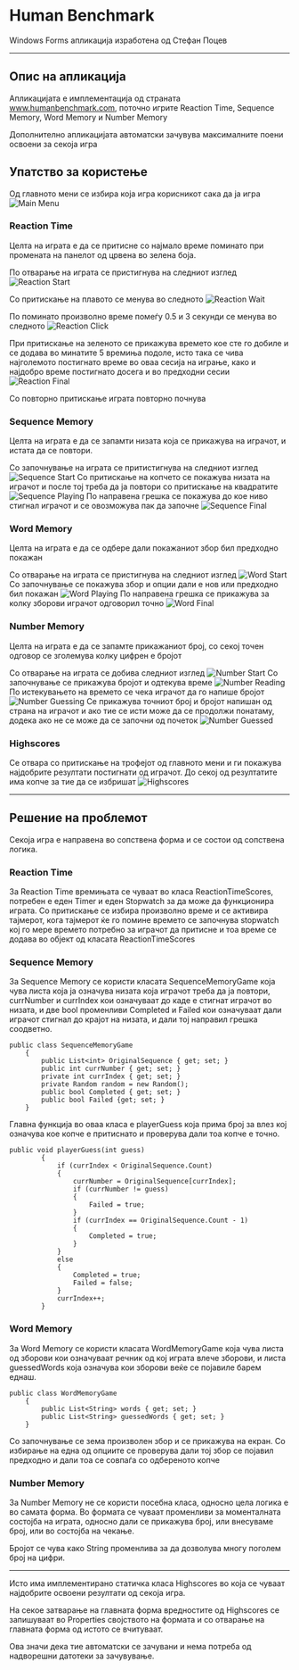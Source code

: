 ﻿# Human Benchmark
Windows Forms апликација изработена од Стефан Поцев

---

## Опис на апликација
Апликацијата е имплементација од страната www.humanbenchmark.com, поточно игрите 
Reaction Time, Sequence Memory, Word Memory и Number Memory

Дополнително апликацијата автоматски зачувува максималните поени освоени за секоја игра

## Упатство за користење

Од главното мени се избира која игра корисникот сака да ја игра
![Main Menu](Images/Main_Menu.png)

### Reaction Time

Целта на играта е да се притисне со најмало време поминато при промената на панелот
од црвена во зелена боја.

По отварање на играта се пристигнува на следниот изглед
![Reaction Start](Images/Reaction_Start.png)

Со притискање на плавото се менува во следното
![Reaction Wait](Images/Reaction_Wait.png)

По поминато произволно време помеѓу 0.5 и 3 секунди се менува во следното
![Reaction Click](Images/Reaction_Click.png)

При притискање на зеленото се прикажува времето кое сте го добиле и се додава во 
минатите 5 времиња подоле, исто така се чива најголемото постигнато време во оваа 
сесија на играње, како и најдобро време постигнато досега и во предходни сесии
![Reaction Final](Images/Reaction_Final.png)

Со повторно притискање играта повторно почнува

### Sequence Memory
Целта на играта е да се запамти низата која се прикажува на играчот, и истата да 
се повтори.

Со започнување на играта се притистигнува на следниот изглед
![Sequence Start](Images/Sequence_Start.png)
Со притискање на копчето се покажува низата на играчот и после тој треба да ја 
повтори со притискање на квадратите
![Sequence Playing](Images/Sequence_Playing.png)
По направена грешка се покажува до кое ниво стигнал играчот и се овозможува пак 
да започне
![Sequence Final](Images/Sequence_Final.png)

### Word Memory
Целта на играта е да се одбере дали покажаниот збор бил предходно покажан

Со отварање на играта се пристигнува на следниот изглед
![Word Start](Images/Word_Start.png)
Со започнување се покажува збор и опции дали е нов или предходно бил покажан
![Word Playing](Images/Word_Playing.png)
По направена грешка се прикажува за колку зборови играчот одговорил точно
![Word Final](Images/Word_Final.png)

### Number Memory
Целта на играта е да се запамте прикажаниот број, со секој точен одговор се 
зголемува колку цифрен е бројот

Со отварање на играта се добива следниот изглед
![Number Start](Images/Number_Start.png)
Со започнување се прикажува бројот и одтекува време
![Number Reading](Images/Number_Reading.png)
По истекувањето на времето се чека играчот да го напише бројот
![Number Guessing](Images/Number_Guessing.png)
Се прикажува точниот број и бројот напишан од страна на играчот и ако тие се 
исти може да 
се продолжи понатаму, додека ако не се може да се започни од почеток
![Number Guessed](Images/Number_Guessed.png)

### Highscores
Се отвара со притискање на трофејот од главното мени и ги покажува најдобрите 
резултати постигнати од играчот.
До секој од резултатите има копче за тие да се избришат
![Highscores](Images/Highscores.png)

---

## Решение на проблемот

Секоја игра е направена во сопствена форма и се состои од сопствена логика.

### Reaction Time

За Reaction Time времињата се чуваат во класа ReactionTimeScores, потребен е 
еден Timer и еден Stopwatch за да може да функционира играта.
Со притискање се избира произволно време и се активира тајмерот, кога тајмерот 
ќе го помине времето се започнува stopwatch кој го мере времето потребно за играчот да 
притисне и тоа време се додава во објект од класата ReactionTimeScores

### Sequence Memory

За Sequence Memory се користи класата SequenceMemoryGame која чува листа која ја означува 
низата која играчот треба да ја повтори,  currNumber и currIndex кои означуваат до каде е 
стигнат играчот во низата, и две bool променливи Completed и Failed кои означуваат дали 
играчот стигнал до крајот на низата, и дали тој направил грешка соодветно.
```
public class SequenceMemoryGame
    {
        public List<int> OriginalSequence { get; set; }
        public int currNumber { get; set; }
        private int currIndex { get; set; }
        private Random random = new Random();
        public bool Completed { get; set; }
        public bool Failed {get; set; }
    }
```
Главна функција во оваа класа е playerGuess која прима број за влез кој означува кое 
копче е притиснато и проверува дали тоа копче е точно.
```
public void playerGuess(int guess)
        {
            if (currIndex < OriginalSequence.Count)
            {
                currNumber = OriginalSequence[currIndex];
                if (currNumber != guess)
                {
                    Failed = true;
                }
                if (currIndex == OriginalSequence.Count - 1)
                {
                    Completed = true;
                }
            }
            else
            {
                Completed = true;
                Failed = false;
            }
            currIndex++;
        }
```
### Word Memory

За Word Memory се користи класата WordMemoryGame која чува листа од зборови кои означуваат 
речник од кој играта влече зборови, и листа guessedWords која означува кои зборови
веќе се појавиле барем еднаш.
```
public class WordMemoryGame
    {
        public List<String> words { get; set; }
        public List<String> guessedWords { get; set; }
    }
```

Со започнување се зема произволен збор и се прикажува на екран. Со избирање на една од
опциите се проверува дали тој збор се појавил предходно и дали тоа се совпаѓа со одбереното
копче

### Number Memory

За Number Memory не се користи посебна класа, односно цела логика е во самата форма.
Во формата се чуваат променливи за моменталната состојба на играта, односно дали се прикажува
број, или внесуваме број, или во состојба на чекање.

Бројот се чува како String променлива за да дозволува многу поголем број на цифри.

---

Исто има имплементирано статичка класа Highscores во која се чуваат најдобрите освоени
резултати од секоја игра.

На секое затварање на главната форма вредностите од Highscores се запишуваат во Properties
својството на формата и со отварање на главната форма од истото се вчитуваат. 

Ова значи дека тие автоматски се зачувани и нема потреба од надворешни датотеки 
за зачувување.
